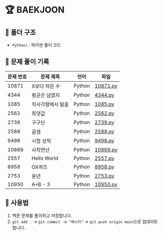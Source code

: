 # 🏆 BAEKJOON

## 📂 폴더 구조
- `Python/` : 파이썬 풀이 코드

## 🚀 문제 풀이 기록
| 문제 번호 | 문제 제목 | 언어 | 파일 |
|----------|----------|------|------|
| 10871 | X보다 작은 수 | Python | [10871.py](Python/10871.py) |
| 4344 | 평균은 넘겠지 | Python | [4344.py](Python/4344.py) |
| 1085 | 직사각형에서 탈출 | Python | [1085.py](Python/1085.py) |
| 2562 | 최댓값 | Python | [2562.py](Python/2562.py) |
| 2739 | 구구단 | Python | [2739.py](Python/2739.py) |
| 2588 | 곱셈 | Python | [2588.py](Python/2588.py) |
| 9498 | 시험 성적 | Python | [9498.py](Python/9498.py) |
| 10869 | 사칙연산 | Python | [10869.py](Python/10869.py) |
| 2557 | Hello World | Python | [2557.py](Python/2557.py) |
| 8958 | OX퀴즈 | Python | [8958.py](Python/8958.py) |
| 2753 | 윤년 | Python | [2753.py](Python/2753.py) |
| 10950 | A+B - 3 | Python | [10950.py](Python/10950.py) |

## 📌 사용법
1. 백준 문제를 풀이하고 저장합니다.
2. `git add .` → `git commit -m "메시지"` → `git push origin main`으로 업데이트합니다.
